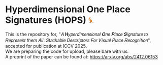 # Hyperdimensional One Place Signatures (HOPS) <img src="assets/HOPS-Mascot.svg" alt="icon" width="20">
This is the repository for, "𝐴 𝐇𝑦𝑝𝑒𝑟𝑑𝑖𝑚𝑒𝑛𝑠𝑖𝑜𝑛𝑎𝑙 𝑶𝑛𝑒 𝑷𝑙𝑎𝑐𝑒 𝑺𝑖𝑔𝑛𝑎𝑡𝑢𝑟𝑒 𝑡𝑜 𝑅𝑒𝑝𝑟𝑒𝑠𝑒𝑛𝑡 𝑡ℎ𝑒𝑚 𝐴𝑙𝑙: 𝑆𝑡𝑎𝑐𝑘𝑎𝑏𝑙𝑒 𝐷𝑒𝑠𝑐𝑟𝑖𝑝𝑡𝑜𝑟𝑠 𝐹𝑜𝑟 𝑉𝑖𝑠𝑢𝑎𝑙 𝑃𝑙𝑎𝑐𝑒 𝑅𝑒𝑐𝑜𝑔𝑛𝑖𝑡𝑖𝑜𝑛", accepted for publication at ICCV 2025. <br>
We are preparing the code for upload, please bare with us. <br>
A preprint of the paper can be found at: https://arxiv.org/abs/2412.06153
